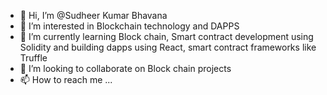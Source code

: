 - 👋 Hi, I’m @Sudheer Kumar Bhavana
- 👀 I’m interested in Blockchain technology and DAPPS
- 🌱 I’m currently learning Block chain, Smart contract development using Solidity and building dapps using React, smart contract frameworks like Truffle
- 💞️ I’m looking to collaborate on Block chain projects
- 📫 How to reach me ...

<!---
sudheer-kumar-bhavana/sudheer-kumar-bhavana is a ✨ special ✨ repository because its `README.md` (this file) appears on your GitHub profile.
You can click the Preview link to take a look at your changes.
--->
